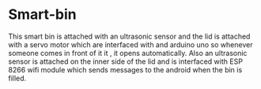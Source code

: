 # Smart-bin
This smart bin is attached with an ultrasonic sensor and the lid is attached with a servo motor which are interfaced with and arduino uno so whenever someone comes in front of it it , it opens automatically. Also an ultrasonic sensor is attached on the inner side of the lid and is interfaced with ESP 8266 wifi module which sends messages to the android when the bin is filled. 

